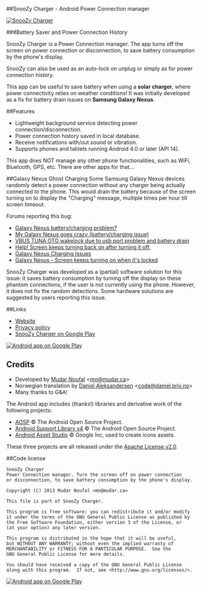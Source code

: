 ##SnooZy Charger - Android Power Connection manager

[![SnooZy Charger][img_github]][link_snoozy_playstore]

###Battery Saver and Power Connection History

SnooZy Charger is a Power Connection manager. The app turns off the screen on power connection or disconnection, to save battery consumption by the phone's display. 

SnooZy can also be used as an auto-lock on unplug or simply as for power connection history. 

This app can be useful to save battery when using a **solar charger**, where power connectivity relies on weather conditions! It was initially developed as a fix for battery drain issues on **Samsung Galaxy Nexus**.

##Features
* Lightweight background service detecting power connection/disconnection.
* Power connection history saved in local database.
* Receive notifications with/out sound or vibration.
* Supports phones and tablets running Android 4.0 or later (API 14).

This app does NOT manage any other phone functionalities, such as WiFi, Bluetooth, GPS, etc. There are other apps for that…

##Galaxy Nexus Ghost Charging
Some Samsung Galaxy Nexus devices randomly detect a power connection without any charger being actually connected to the phone. This would drain the battery because of the screen turning on to display the "Charging" message, multiple times per hour till screen timeout. 

Forums reporting this bug:

* [Galaxy Nexus battery/charging problem?][link_forum_6]
* [My Galaxy Nexus goes crazy (battery/charging issue)][link_forum_1]
* [VBUS TUNA OTG wakelock due to usb port problem and battery drain][link_forum_4]
* [Help! Screen keeps turning back on after turning it off. ][link_forum_5]
* [Galaxy Nexus Charging Issues][link_forum_2]
* [Galaxy Nexus - Screen keeps turning on when it's locked][link_forum_3]

SnooZy Charger was developed as a (partial) software solution for this issue: it saves battery consumption by turning off the display on these phantom connections, if the user is not currently using the phone. However, it does not fix the random detections. Some hardware solutions are suggested by users reporting this issue.

##Links

* [Website][link_snoozy_website]
* [Privacy policy][link_snoozy_privacy]
* [SnooZy Charger on Google Play][link_snoozy_playstore]

[![Android app on Google Play][img_playstore_badge]][link_snoozy_playstore]

## Credits

* Developed by [Mudar Noufal][link_mudar_ca] &lt;<mn@mudar.ca>&gt;
* Norwegian translation by [Daniel Aleksandersen][link_aeyoun] &lt;<code@daniel.priv.no>&gt;
* Many thanks to G&A!

The Android app includes (thanks!) libraries and derivative work of the following projects:

* [AOSP][link_lib_aosp] &copy; The Android Open Source Project.
* [Android Support Library v4][link_lib_supportv4] &copy; The Android Open Source Project.
* [Android Asset Studio][link_lib_ui_utils] &copy; Google Inc, used to create icons assets.

These three projects are all released under the [Apache License v2.0][link_apache].

##Code license

    SnooZy Charger
    Power Connection manager. Turn the screen off on power connection
    or disconnection, to save battery consumption by the phone's display.

    Copyright (C) 2013 Mudar Noufal <mn@mudar.ca>

    This file is part of SnooZy Charger.

    This program is free software: you can redistribute it and/or modify
    it under the terms of the GNU General Public License as published by
    the Free Software Foundation, either version 3 of the License, or
    (at your option) any later version.

    This program is distributed in the hope that it will be useful,
    but WITHOUT ANY WARRANTY; without even the implied warranty of
    MERCHANTABILITY or FITNESS FOR A PARTICULAR PURPOSE.  See the
    GNU General Public License for more details.

    You should have received a copy of the GNU General Public License
    along with this program.  If not, see <http://www.gnu.org/licenses/>.

[![Android app on Google Play][img_devices]][link_snoozy_playstore]

[link_snoozy_playstore]: http://play.google.com/store/apps/details?id=ca.mudar.snoozy
[img_github]: http://snoozy.mudar.ca/images/snoozy-github.png
[link_snoozy_website]: http://snoozy.mudar.ca/
[link_snoozy_privacy]: http://snoozy.mudar.ca/privacy.html
[link_mudar_ca]: http://www.mudar.ca/
[link_aeyoun]: https://github.com/Aeyoun
[link_gpl]: http://www.gnu.org/licenses/gpl.html
[img_devices]: http://snoozy.mudar.ca/images/snoozy-devices.png
[img_playstore_badge]: http://snoozy.mudar.ca/images/en_app_rgb_wo_60.png
[link_lib_aosp]: http://source.android.com/
[link_lib_supportv4]: http://developer.android.com/tools/support-library/
[link_lib_ui_utils]: http://code.google.com/p/android-ui-utils/
[link_apache]: http://www.apache.org/licenses/LICENSE-2.0

[link_forum_1]: http://forum.xda-developers.com/showthread.php?t=1427539
[link_forum_2]: http://code.google.com/p/android/issues/detail?id=23789
[link_forum_3]: http://productforums.google.com/d/topic/mobile/PA5JZH-Oj4o/discussion
[link_forum_4]: http://forum.xda-developers.com/showthread.php?t=2157431
[link_forum_5]: http://forum.xda-developers.com/showthread.php?t=2328444
[link_forum_6]: http://forum.xda-developers.com/showthread.php?t=1757178
